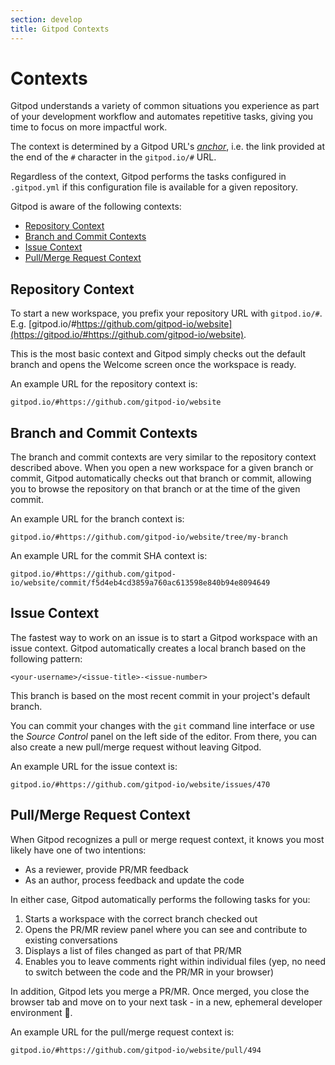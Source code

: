 ```yaml
---
section: develop
title: Gitpod Contexts
---
```


<script context="module">
  export const prerender = true;
</script>

# Contexts

Gitpod understands a variety of common situations you experience as part of your development workflow and automates repetitive tasks, giving you time to focus on more impactful work.

The context is determined by a Gitpod URL's [_anchor_](https://developer.mozilla.org/en-US/docs/Learn/Common_questions/What_is_a_URL), i.e. the link provided at the end of the `#` character in the `gitpod.io/#` URL.

Regardless of the context, Gitpod performs the tasks configured in `.gitpod.yml` if this configuration file is available for a given repository.

Gitpod is aware of the following contexts:

- [Repository Context](#repository-context)
- [Branch and Commit Contexts](#branch-and-commit-contexts)
- [Issue Context](#issue-context)
- [Pull/Merge Request Context](#pullmerge-request-context)

## Repository Context

To start a new workspace, you prefix your repository URL with `gitpod.io/#`. E.g. [gitpod.io/#https://github.com/gitpod-io/website](https://gitpod.io/#https://github.com/gitpod-io/website).

This is the most basic context and Gitpod simply checks out the default branch and opens the Welcome screen once the workspace is ready.

An example URL for the repository context is:

```
gitpod.io/#https://github.com/gitpod-io/website
```

## Branch and Commit Contexts

The branch and commit contexts are very similar to the repository context described above. When you open a new workspace for a given branch or commit, Gitpod automatically checks out that branch or commit, allowing you to browse the repository on that branch or at the time of the given commit.

An example URL for the branch context is:

```
gitpod.io/#https://github.com/gitpod-io/website/tree/my-branch
```

An example URL for the commit SHA context is:

```
gitpod.io/#https://github.com/gitpod-io/website/commit/f5d4eb4cd3859a760ac613598e840b94e8094649
```

## Issue Context

The fastest way to work on an issue is to start a Gitpod workspace with an issue context. Gitpod automatically creates a local branch based on the following pattern:

```
<your-username>/<issue-title>-<issue-number>
```

This branch is based on the most recent commit in your project's default branch.

You can commit your changes with the `git` command line interface or use the _Source Control_ panel on the left side of the editor. From there, you can also create a new pull/merge request without leaving Gitpod.

An example URL for the issue context is:

```
gitpod.io/#https://github.com/gitpod-io/website/issues/470
```

## Pull/Merge Request Context

When Gitpod recognizes a pull or merge request context, it knows you most likely have one of two intentions:

- As a reviewer, provide PR/MR feedback
- As an author, process feedback and update the code

In either case, Gitpod automatically performs the following tasks for you:

1. Starts a workspace with the correct branch checked out
1. Opens the PR/MR review panel where you can see and contribute to existing conversations
1. Displays a list of files changed as part of that PR/MR
1. Enables you to leave comments right within individual files (yep, no need to switch between the code and the PR/MR in your browser)

In addition, Gitpod lets you merge a PR/MR. Once merged, you close the browser tab and move on to your next task - in a new, ephemeral developer environment 🎉.

An example URL for the pull/merge request context is:

```
gitpod.io/#https://github.com/gitpod-io/website/pull/494
```
